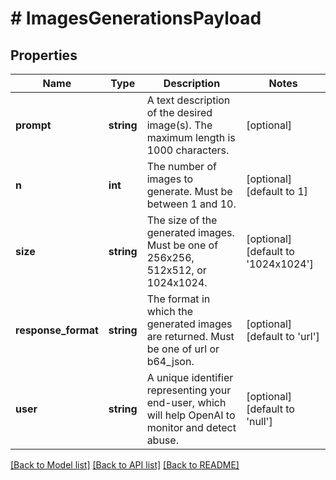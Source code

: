 # # ImagesGenerationsPayload

## Properties

Name | Type | Description | Notes
------------ | ------------- | ------------- | -------------
**prompt** | **string** | A text description of the desired image(s). The maximum length is 1000 characters. | [optional]
**n** | **int** | The number of images to generate. Must be between 1 and 10. | [optional] [default to 1]
**size** | **string** | The size of the generated images. Must be one of 256x256, 512x512, or 1024x1024. | [optional] [default to '1024x1024']
**response_format** | **string** | The format in which the generated images are returned. Must be one of url or b64_json. | [optional] [default to 'url']
**user** | **string** | A unique identifier representing your end-user, which will help OpenAI to monitor and detect abuse. | [optional] [default to 'null']

[[Back to Model list]](../../README.md#models) [[Back to API list]](../../README.md#endpoints) [[Back to README]](../../README.md)
